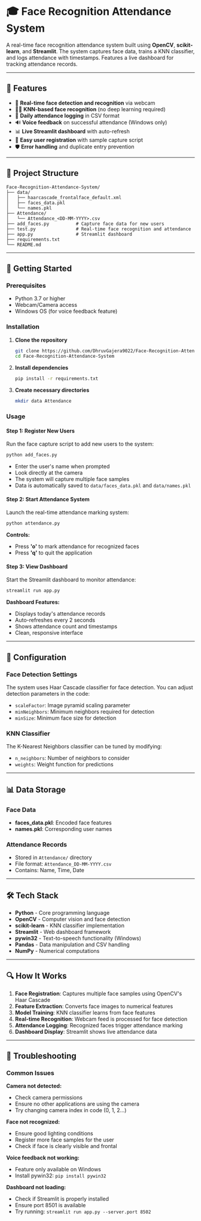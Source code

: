 # 🎓 Face Recognition Attendance System

A real-time face recognition attendance system built using **OpenCV**, **scikit-learn**, and **Streamlit**. The system captures face data, trains a KNN classifier, and logs attendance with timestamps. Features a live dashboard for tracking attendance records.

---

## 📌 Features

- 🎥 **Real-time face detection and recognition** via webcam
- 👨‍🏫 **KNN-based face recognition** (no deep learning required)
- 💾 **Daily attendance logging** in CSV format
- 🔊 **Voice feedback** on successful attendance (Windows only)
- 📊 **Live Streamlit dashboard** with auto-refresh
- 🧠 **Easy user registration** with sample capture script
- 🛡️ **Error handling** and duplicate entry prevention

---

## 📂 Project Structure

```
Face-Recognition-Attendance-System/
├── data/
│   ├── haarcascade_frontalface_default.xml
│   ├── faces_data.pkl
│   └── names.pkl
├── Attendance/
│   └── Attendance_<DD-MM-YYYY>.csv
├── add_faces.py          # Capture face data for new users
├── test.py               # Real-time face recognition and attendance
├── app.py                # Streamlit dashboard
├── requirements.txt
└── README.md
```

---

## 🚀 Getting Started

### Prerequisites

- Python 3.7 or higher
- Webcam/Camera access
- Windows OS (for voice feedback feature)

### Installation

1. **Clone the repository**
   ```bash
   git clone https://github.com/DhruvGajera9022/Face-Recognition-Attendance-System.git
   cd Face-Recognition-Attendance-System
   ```

2. **Install dependencies**
   ```bash
   pip install -r requirements.txt
   ```

3. **Create necessary directories**
   ```bash
   mkdir data Attendance
   ```

### Usage

#### Step 1: Register New Users

Run the face capture script to add new users to the system:

```bash
python add_faces.py
```

- Enter the user's name when prompted
- Look directly at the camera
- The system will capture multiple face samples
- Data is automatically saved to `data/faces_data.pkl` and `data/names.pkl`

#### Step 2: Start Attendance System

Launch the real-time attendance marking system:

```bash
python attendance.py
```

**Controls:**
- Press **'o'** to mark attendance for recognized faces
- Press **'q'** to quit the application

#### Step 3: View Dashboard

Start the Streamlit dashboard to monitor attendance:

```bash
streamlit run app.py
```

**Dashboard Features:**
- Displays today's attendance records
- Auto-refreshes every 2 seconds
- Shows attendance count and timestamps
- Clean, responsive interface

---

## 🔧 Configuration

### Face Detection Settings

The system uses Haar Cascade classifier for face detection. You can adjust detection parameters in the code:

- `scaleFactor`: Image pyramid scaling parameter
- `minNeighbors`: Minimum neighbors required for detection
- `minSize`: Minimum face size for detection

### KNN Classifier

The K-Nearest Neighbors classifier can be tuned by modifying:

- `n_neighbors`: Number of neighbors to consider
- `weights`: Weight function for predictions

---

## 📊 Data Storage

### Face Data
- **faces_data.pkl**: Encoded face features
- **names.pkl**: Corresponding user names

### Attendance Records
- Stored in `Attendance/` directory
- File format: `Attendance_DD-MM-YYYY.csv`
- Contains: Name, Time, Date

---

## 🛠️ Tech Stack

- **Python** - Core programming language
- **OpenCV** - Computer vision and face detection
- **scikit-learn** - KNN classifier implementation
- **Streamlit** - Web dashboard framework
- **pywin32** - Text-to-speech functionality (Windows)
- **Pandas** - Data manipulation and CSV handling
- **NumPy** - Numerical computations

---

## 🔍 How It Works

1. **Face Registration**: Captures multiple face samples using OpenCV's Haar Cascade
2. **Feature Extraction**: Converts face images to numerical features
3. **Model Training**: KNN classifier learns from face features
4. **Real-time Recognition**: Webcam feed is processed for face detection
5. **Attendance Logging**: Recognized faces trigger attendance marking
6. **Dashboard Display**: Streamlit shows live attendance data

---

## 🚨 Troubleshooting

### Common Issues

**Camera not detected:**
- Check camera permissions
- Ensure no other applications are using the camera
- Try changing camera index in code (0, 1, 2...)

**Face not recognized:**
- Ensure good lighting conditions
- Register more face samples for the user
- Check if face is clearly visible and frontal

**Voice feedback not working:**
- Feature only available on Windows
- Install pywin32: `pip install pywin32`

**Dashboard not loading:**
- Check if Streamlit is properly installed
- Ensure port 8501 is available
- Try running: `streamlit run app.py --server.port 8502`